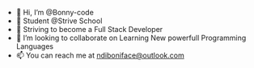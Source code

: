 - 👋 Hi, I’m @Bonny-code
- 👀 Student @Strive School
- 🌱 Striving to become a Full Stack Developer
- 💞️ I’m looking to collaborate on Learning New powerfull Programming Languages
- 📫 You can reach me at ndiboniface@outlook.com

<!---
Bonny-code/Bonny-code is a ✨ special ✨ repository because its `README.md` (this file) appears on your GitHub profile.
You can click the Preview link to take a look at your changes.
--->
